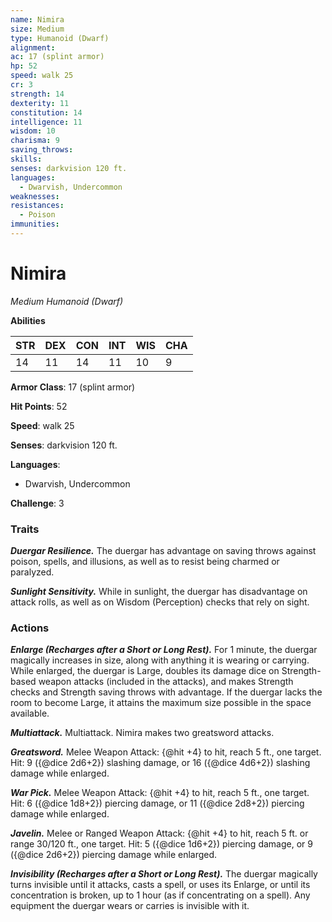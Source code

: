 ```yaml
---
name: Nimira
size: Medium
type: Humanoid (Dwarf)
alignment: 
ac: 17 (splint armor)
hp: 52
speed: walk 25
cr: 3
strength: 14
dexterity: 11
constitution: 14
intelligence: 11
wisdom: 10
charisma: 9
saving_throws:
skills:
senses: darkvision 120 ft.
languages:
  - Dwarvish, Undercommon
weaknesses:
resistances:
  - Poison
immunities:
---
```


# Nimira

*Medium Humanoid (Dwarf)*

**Abilities**

| STR | DEX | CON | INT | WIS | CHA |
| --- | --- | --- | --- | --- | --- |
| 14 | 11 | 14 | 11 | 10 | 9 |

**Armor Class**: 17 (splint armor)

**Hit Points**: 52

**Speed**: walk 25

**Senses**: darkvision 120 ft.

**Languages**:
  - Dwarvish, Undercommon

**Challenge**: 3

### Traits
***Duergar Resilience.*** The duergar has advantage on saving throws against poison, spells, and illusions, as well as to resist being charmed or paralyzed.

***Sunlight Sensitivity.*** While in sunlight, the duergar has disadvantage on attack rolls, as well as on Wisdom (Perception) checks that rely on sight.

### Actions
***Enlarge (Recharges after a Short or Long Rest).*** For 1 minute, the duergar magically increases in size, along with anything it is wearing or carrying. While enlarged, the duergar is Large, doubles its damage dice on Strength-based weapon attacks (included in the attacks), and makes Strength checks and Strength saving throws with advantage. If the duergar lacks the room to become Large, it attains the maximum size possible in the space available.

***Multiattack.*** Multiattack. Nimira makes two greatsword attacks.

***Greatsword.*** Melee Weapon Attack: {@hit +4} to hit, reach 5 ft., one target. Hit: 9 ({@dice 2d6+2}) slashing damage, or 16 ({@dice 4d6+2}) slashing damage while enlarged.

***War Pick.*** Melee Weapon Attack: {@hit +4} to hit, reach 5 ft., one target. Hit: 6 ({@dice 1d8+2}) piercing damage, or 11 ({@dice 2d8+2}) piercing damage while enlarged.

***Javelin.*** Melee or Ranged Weapon Attack: {@hit +4} to hit, reach 5 ft. or range 30/120 ft., one target. Hit: 5 ({@dice 1d6+2}) piercing damage, or 9 ({@dice 2d6+2}) piercing damage while enlarged.

***Invisibility (Recharges after a Short or Long Rest).*** The duergar magically turns invisible until it attacks, casts a spell, or uses its Enlarge, or until its concentration is broken, up to 1 hour (as if concentrating on a spell). Any equipment the duergar wears or carries is invisible with it.

